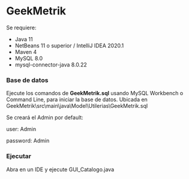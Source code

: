 # **GeekMetrik**
Se requiere:
- Java 11
- NetBeans 11 o superior / IntelliJ IDEA 2020.1
- Maven 4
- MySQL 8.0
- mysql-connector-java 8.0.22

### Base de datos
Ejecute los comandos de **GeekMetrik.sql** usando MySQL Workbench o Command Line, para iniciar la base de datos. Ubicada en GeekMetrik\src\main\java\Model\Utilerias\GeekMetrik.sql

Se creará el Admin por default: 

user: Admin

password: Admin

### Ejecutar
Abra en un IDE y ejecute GUI_Catalogo.java

